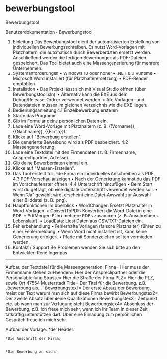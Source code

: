 # bewerbungstool
Bewerbungstool

 

Benutzerdokumentation - Bewerbungstool
1. Einleitung
Das Bewerbungstool dient der automatisierten Erstellung von individuellen Bewerbungsschreiben. Es nutzt Word-Vorlagen mit Platzhaltern, die automatisch durch Bewerberdaten ersetzt werden. Anschließend werden die fertigen Bewerbungen als PDF-Dateien gespeichert. Das Tool bietet auch eine Massengenerierung für mehrere Unternehmen.
2. Systemanforderungen
•	Windows 10 oder höher
•	.NET 8.0 Runtime
•	Microsoft Word installiert (für Platzhalterersetzung)
•	PDF-Reader empfohlen
3. Installation
•	Das Projekt lässt sich mit Visual Studio öffnen (über Bewerbungstool.sln).
•	Alternativ kann die EXE aus dem Debug/Release-Ordner verwendet werden.
•	Alle Vorlagen- und Datendateien müssen im gleichen Verzeichnis wie die EXE liegen.
4. Bedienungsanleitung
4.1 Einzelbewerbung erstellen
1.	Starte das Programm.
2.	Gib im Formular deine persönlichen Daten ein.
3.	Lade eine Word-Vorlage mit Platzhaltern (z. B. {{Vorname}}, {{Nachname}}, {{Firma}}).
4.	Klicke auf "Bewerbung erstellen".
5.	Die generierte Bewerbung wird als PDF gespeichert.
4.2 Massengenerierung
1.	Lade eine Textdatei mit den Firmendaten (z. B. Firmenname, Ansprechpartner, Adresse).
2.	Gib deine Bewerberdaten einmal ein.
3.	Klicke auf "Massen-Erstellen".
4.	Das Tool erstellt für jede Firma ein individuelles Anschreiben als PDF.
4.3 PDF-Vorschau anzeigen
•	Nach der Generierung kannst du das PDF im Vorschaufenster öffnen.
4.4 Unterschrift hinzufügen
•	Beim Start wirst du gefragt, ob eine digitale Unterschrift verwendet werden soll.
•	Wenn "Ja" gewählt wird, erscheint eine Datei-Auswahl zur Auswahl einer Bilddatei (z. B. .png).
5. Hauptfunktionen im Überblick
•	WordChanger: Ersetzt Platzhalter in Word-Vorlagen.
•	ConvertToPDF: Konvertiert die Word-Datei in eine PDF.
•	PdfMerger: Führt mehrere PDFs zusammen (z. B. Anschreiben + Lebenslauf).
•	LoadData: Liest Daten aus CSV/TXT-Dateien ein.
6. Fehlerbehandlung
•	Fehlerhafte Vorlagen (falsche Platzhalter) führen zu einer Fehlermeldung.
•	Wenn Word nicht installiert ist, kann keine Generierung erfolgen.
•	Pfade mit Sonderzeichen sollten vermieden werden.
7. Kontakt / Support
Bei Problemen wenden Sie sich bitte an den Entwickler: Rene Ingenpas	
________________________________________


Aufbau der Textdatei für die Massengeneration:
		Firma=    		Hier muss der Firmenname stehen
 		zuHaenden=		Hier der Ansprechpartner oder die Personalabteilung
 		Strasse= 		Hier die Straße der Firma
 		PLZ=			Hier die PLZ, sowie Ort 47554 Musterstadt
		Title=			Der Titel für die Bewerbung. z.B. „Bewerbung als…“
 		Bewerbungstex1=  	Der erste Absatz der Bewerbung, meist der Text warum      					man sich auf diese Firma bewirbt
 		Bewerbungstex2= 	Der zweite Absatz über deine Qualifikationen
 		Bewerbungstex3=	Zeitpunkt etc. ab wann man zur Verfügung steht 
		Bewerbungstex4= 	Abschluss der Bewerbung, z.B. Ich freue mich sehr,  					wenn ich Ihr Team in dieser Zeit tatkräftig unterstützen					darf. Über eine Einladung zum persönlichen Gespräch					freue ich mich sehr.

Aufbau der Vorlage:
 	*der Header:
	 

 	*Die Anschrift der Firma:

 
 	*Die Bewerbung an sich:
 
